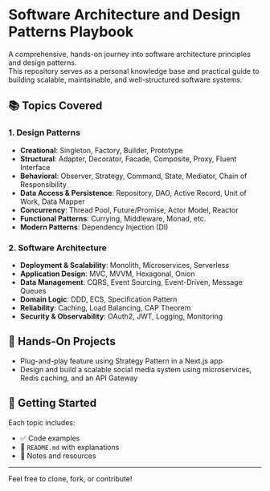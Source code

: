 # Software Architecture and Design Patterns Playbook

A comprehensive, hands-on journey into software architecture principles and design patterns.  
This repository serves as a personal knowledge base and practical guide to building scalable, maintainable, and well-structured software systems.

## 📚 Topics Covered

### 1. Design Patterns
- **Creational**: Singleton, Factory, Builder, Prototype
- **Structural**: Adapter, Decorator, Facade, Composite, Proxy, Fluent Interface
- **Behavioral**: Observer, Strategy, Command, State, Mediator, Chain of Responsibility
- **Data Access & Persistence**: Repository, DAO, Active Record, Unit of Work, Data Mapper
- **Concurrency**: Thread Pool, Future/Promise, Actor Model, Reactor
- **Functional Patterns**: Currying, Middleware, Monad, etc.
- **Modern Patterns**: Dependency Injection (DI)

### 2. Software Architecture
- **Deployment & Scalability**: Monolith, Microservices, Serverless
- **Application Design**: MVC, MVVM, Hexagonal, Onion
- **Data Management**: CQRS, Event Sourcing, Event-Driven, Message Queues
- **Domain Logic**: DDD, ECS, Specification Pattern
- **Reliability**: Caching, Load Balancing, CAP Theorem
- **Security & Observability**: OAuth2, JWT, Logging, Monitoring

## 🧪 Hands-On Projects
- Plug-and-play feature using Strategy Pattern in a Next.js app
- Design and build a scalable social media system using microservices, Redis caching, and an API Gateway

## 🚀 Getting Started
Each topic includes:
- ✅ Code examples
- 📄 `README.md` with explanations
- 🧠 Notes and resources

---

Feel free to clone, fork, or contribute!

